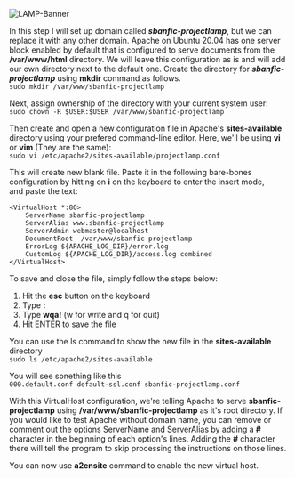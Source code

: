 ![LAMP-Banner](https://github.com/silviob99/Project-1-Web-Stack-Implementation-LAMP/assets/107585020/21c04ed6-3fba-4d45-b567-e4c9abfa2351)


In this step I will set up domain called _**sbanfic-projectlamp**_, but we can replace it with any other domain. 
Apache on Ubuntu 20.04 has one server block enabled by default that is configured to serve documents from the **/var/www/html** directory.
We will leave this configuration as is and will add our own directory next to the default one.
Create the directory for _**sbanfic-projectlamp**_ using **mkdir** command as follows.  
```sudo mkdir /var/www/sbanfic-projectlamp ``` 

Next, assign ownership of the directory with your current system user:  
```sudo chown -R $USER:$USER /var/www/sbanfic-projectlamp``` 

Then create and open a new configuration file in Apache's **sites-available** directory using your prefered command-line editor. Here, we'll be
using **vi** or **vim** (They are the same):  
```sudo vi /etc/apache2/sites-available/projectlamp.conf```  

This will create new blank file. Paste it in the following bare-bones configuration by hitting on **i** on the keyboard to enter the insert mode,  
and paste the text:  



```
<VirtualHost *:80>
    ServerName sbanfic-projectlamp
    ServerAlias www.sbanfic-projectlamp
    ServerAdmin webmaster@localhost  
    DocumentRoot  /var/www/sbanfic-projectlamp  
    ErrorLog ${APACHE_LOG_DIR}/error.log  
    CustomLog ${APACHE_LOG_DIR}/access.log combined 
</VirtualHost>
```
To save and close the file, simply follow the steps below:  

1. Hit the **esc** button on the keyboard 
2. Type **:**
3. Type **wqa!** (w for write and q for quit)
4. Hit ENTER to save the file 

You can use the ls command to show the new file in the **sites-available** directory  
```sudo ls /etc/apache2/sites-available``` 

You will see sonething like this  
```000.default.conf default-ssl.conf sbanfic-projectlamp.conf```  

With this VirtualHost configuration, we're telling Apache to serve **sbanfic-projectlamp** using **/var/www/sbanfic-projectlamp** as it's root directory. If you would like to test Apache without domain name, you can remove or comment out the options ServerName and ServerAlias by adding a **#** character in the beginning of each option's lines. Adding the **#** character there will tell the program to skip processing the instructions on those lines.  

You can now use **a2ensite** command to enable the new virtual host.   


